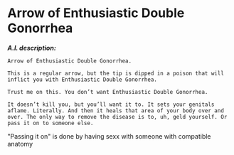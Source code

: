 # Arrow of Enthusiastic Double Gonorrhea
***A.I. description:***

```
Arrow of Enthusiastic Double Gonorrhea.

This is a regular arrow, but the tip is dipped in a poison that will inflict you with Enthusiastic Double Gonorrhea.

Trust me on this. You don’t want Enthusiastic Double Gonorrhea.

It doesn’t kill you, but you’ll want it to. It sets your genitals aflame. Literally. And then it heals that area of your body over and over. The only way to remove the disease is to, uh, geld yourself. Or pass it on to someone else.
```


"Passing it on" is done by having sexx with someone with compatible anatomy